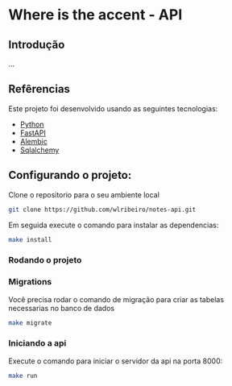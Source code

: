 # Where is the accent - API
## Introdução
...
## Refêrencias

Este projeto foi desenvolvido usando as seguintes tecnologias:
- [Python](https://www.python.org/downloads/)
- [FastAPI](https://fastapi.tiangolo.com/)
- [Alembic](https://alembic.sqlalchemy.org/)
- [Sqlalchemy](https://sqlalchemy.org/)
## Configurando o projeto:

Clone o repositorio para o seu ambiente local
```bash
git clone https://github.com/wlribeiro/notes-api.git
```

Em seguida execute o comando para instalar as dependencias:
```bash
make install
```

### Rodando o projeto

### Migrations
Você precisa rodar o comando de migração para criar as tabelas necessarias no banco de dados
```bash
make migrate
```
### Iniciando a api
Execute o comando para iniciar o servidor da api na porta 8000:
```bash
make run
```
